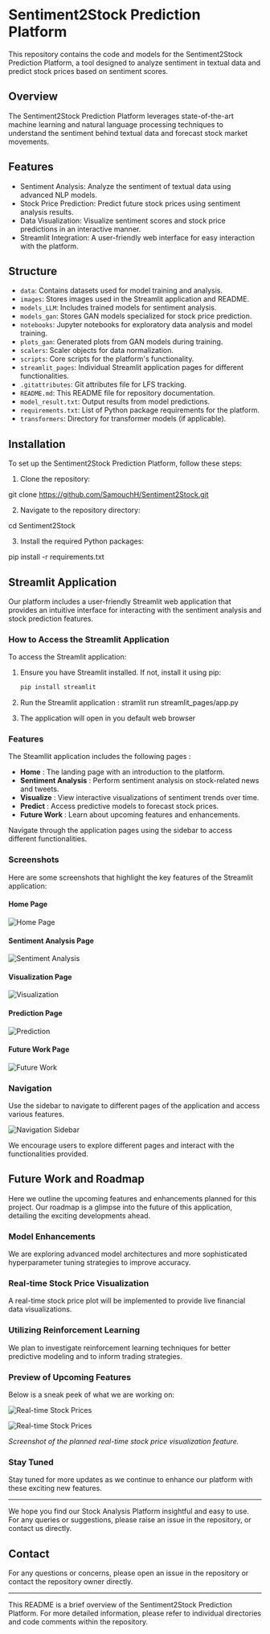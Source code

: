 # Sentiment2Stock Prediction Platform

This repository contains the code and models for the Sentiment2Stock Prediction Platform, a tool designed to analyze sentiment in textual data and predict stock prices based on sentiment scores.

## Overview

The Sentiment2Stock Prediction Platform leverages state-of-the-art machine learning and natural language processing techniques to understand the sentiment behind textual data and forecast stock market movements.

## Features

- Sentiment Analysis: Analyze the sentiment of textual data using advanced NLP models.
- Stock Price Prediction: Predict future stock prices using sentiment analysis results.
- Data Visualization: Visualize sentiment scores and stock price predictions in an interactive manner.
- Streamlit Integration: A user-friendly web interface for easy interaction with the platform.

## Structure

- `data`: Contains datasets used for model training and analysis.
- `images`: Stores images used in the Streamlit application and README.
- `models_LLM`: Includes trained models for sentiment analysis.
- `models_gan`: Stores GAN models specialized for stock price prediction.
- `notebooks`: Jupyter notebooks for exploratory data analysis and model training.
- `plots_gan`: Generated plots from GAN models during training.
- `scalers`: Scaler objects for data normalization.
- `scripts`: Core scripts for the platform's functionality.
- `streamlit_pages`: Individual Streamlit application pages for different functionalities.
- `.gitattributes`: Git attributes file for LFS tracking.
- `README.md`: This README file for repository documentation.
- `model_result.txt`: Output results from model predictions.
- `requirements.txt`: List of Python package requirements for the platform.
- `transformers`: Directory for transformer models (if applicable).

## Installation

To set up the Sentiment2Stock Prediction Platform, follow these steps:

1. Clone the repository:

git clone https://github.com/SamouchH/Sentiment2Stock.git



2. Navigate to the repository directory:

cd Sentiment2Stock


3. Install the required Python packages:


pip install -r  requirements.txt

## Streamlit Application

Our platform includes a user-friendly Streamlit web application that provides an intuitive interface for interacting with the sentiment analysis and stock prediction features.

### How to Access the Streamlit Application

To access the Streamlit application:

1. Ensure you have Streamlit installed. If not, install it using pip:
   ```bash
   pip install streamlit

2. Run the Streamlit application : 
stramlit run streamlit_pages/app.py

3. The application will open in you default web browser

### Features

The Steamllit application includes the following pages : 

* **Home** : The landing page with an introduction to the platform.
* **Sentiment Analysis** : Perform sentiment analysis on stock-related news and tweets.
* **Visualize** : View interactive visualizations of sentiment trends over time.
* **Predict** : Access predictive models to forecast stock prices.
* **Future Work** : Learn about upcoming features and enhancements.

Navigate through the application pages using the sidebar to access different functionalities.


### Screenshots

Here are some screenshots that highlight the key features of the Streamlit application:

#### Home Page
![Home Page](./images/Home.png)

#### Sentiment Analysis Page
![Sentiment Analysis](./images/Analysis.png)

#### Visualization Page
![Visualization](./images/Visualization.png)

#### Prediction Page
![Prediction](./images/Prediction.png)

#### Future Work Page
![Future Work](./images/Future_work.png)


### Navigation

Use the sidebar to navigate to different pages of the application and access various features.

![Navigation Sidebar](./images/Navigation.png)

We encourage users to explore different pages and interact with the functionalities provided.


## Future Work and Roadmap

Here we outline the upcoming features and enhancements planned for this project. Our roadmap is a glimpse into the future of this application, detailing the exciting developments ahead.

### Model Enhancements

We are exploring advanced model architectures and more sophisticated hyperparameter tuning strategies to improve accuracy.

### Real-time Stock Price Visualization

A real-time stock price plot will be implemented to provide live financial data visualizations.

### Utilizing Reinforcement Learning

We plan to investigate reinforcement learning techniques for better predictive modeling and to inform trading strategies.

### Preview of Upcoming Features

Below is a sneak peek of what we are working on:

![Real-time Stock Prices](./images/Capture_1.png)

![Real-time Stock Prices](./images/Capture_2.png)

*Screenshot of the planned real-time stock price visualization feature.*


### Stay Tuned

Stay tuned for more updates as we continue to enhance our platform with these exciting new features.

---

We hope you find our Stock Analysis Platform insightful and easy to use. For any queries or suggestions, please raise an issue in the repository, or contact us directly.



## Contact

For any questions or concerns, please open an issue in the repository or contact the repository owner directly.

---

This README is a brief overview of the Sentiment2Stock Prediction Platform. For more detailed information, please refer to individual directories and code comments within the repository.



